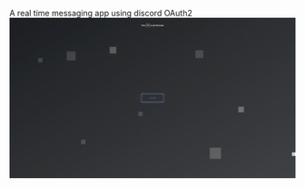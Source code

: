 A real time messaging app using discord OAuth2
![Jandocord Demo](https://raw.githubusercontent.com/Jando-G/jandocord/master/jandocordDemo.gif)

